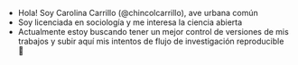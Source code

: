 - Hola! Soy Carolina Carrillo (@chincolcarrillo), ave urbana común 
- Soy licenciada en sociología y me interesa la ciencia abierta
- Actualmente estoy buscando tener un mejor control de versiones de mis trabajos y subir aquí mis intentos de flujo de investigación reproducible 🌱 


